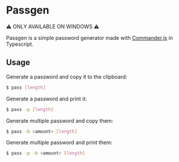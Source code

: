# Passgen

⚠ ONLY AVAILABLE ON WINDOWS ⚠

Passgen is a simple password generator made with [Commander.js](https://github.com/tj/commander.js) in Typescript.

## Usage

Generate a password and copy it to the clipboard:
```bash
$ pass [length]
```

Generate a password and print it:
```bash
$ pass -p [length]
```

Generate multiple password and copy them:
```bash
$ pass -b <amount> [length]
```

Generate multiple password and print them:
```bash
$ pass -p -b <amount> [length]
```